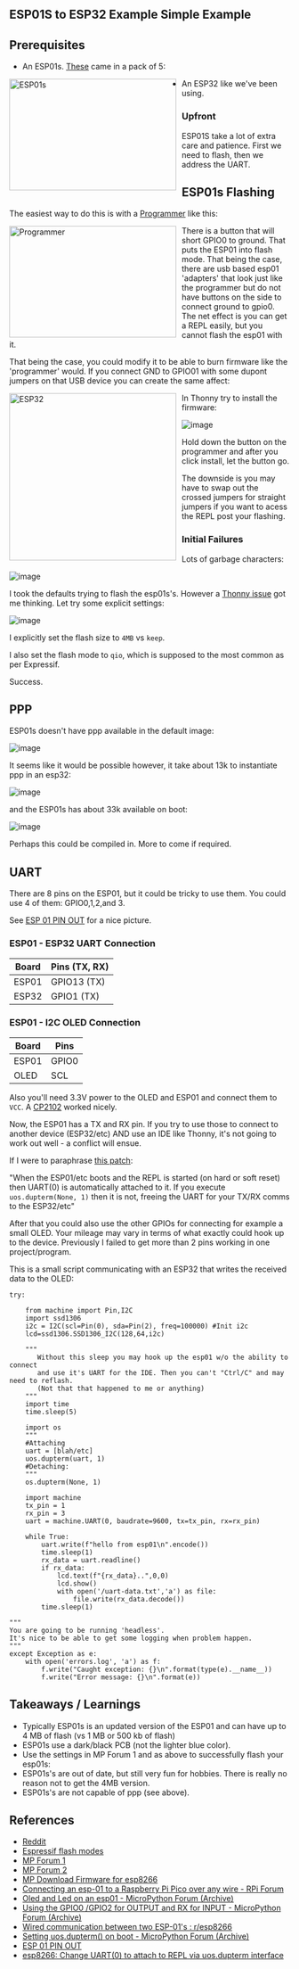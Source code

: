 ## ESP01S to ESP32 Example Simple Example

## Prerequisites

- An ESP01s.  [These](https://www.amazon.com/dp/B08QF24GZZ) came in a pack of 5:
<img src="https://github.com/jouellnyc/UART/assets/32470508/fc1c23ec-50d5-4ecb-8d3f-a0b0038837d8" alt="ESP01s" style="float: left; width: 300px; height: 200px; margin-right: 10px;">

- An ESP32 like we've been using.
  
### Upfront
ESP01S take a lot of extra care and patience. First we need to flash, then we address the UART.

## ESP01s Flashing

The easiest way to do this is with a [Programmer](https://www.amazon.com/gp/product/B08QMMGZLB/) like this:

<img src="https://github.com/jouellnyc/UART/assets/32470508/e877397d-98e7-4b62-88ed-4313a6334b77" alt="Programmer" style="float: left; width: 300px; height: 200px; margin-right: 10px;">


There is a button that will short GPIO0 to ground. That puts the ESP01 into flash mode.  That being the case, there are usb based esp01 'adapters' that look just like the programmer but do not have buttons on the side to connect ground to gpio0. The net effect is you can get a REPL easily, but you cannot flash the esp01 with it. 

That being the case, you could modify it to be able to burn firmware like the 'programmer' would. If you connect GND to GPIO01 with some dupont jumpers on that USB device you can create the same affect:

<img src="https://github.com/jouellnyc/UART/assets/32470508/d5ebed5e-0feb-44ad-bf84-f8e8dd66a159" alt="ESP32" style="float: left; height: 300px; margin-right: 10px;">

In Thonny try to install the firmware:

![image](https://github.com/jouellnyc/UART/assets/32470508/7d365142-67cc-43e1-be88-771c226ee605)

Hold down the button on the programmer and after you click install, let the button go.

The downside is you may have to swap out the crossed jumpers for straight jumpers if you want to acess the REPL post your flashing. 

 
### Initial Failures

Lots of garbage characters:

![image](https://github.com/jouellnyc/UART/assets/32470508/8d172a3e-04fd-49a7-a6f0-33c12037bdcd)

I took the defaults trying to flash the esp01s's. However a [Thonny issue](https://github.com/thonny/thonny/issues/2801) got me thinking. Let try some explicit settings:

![image](https://github.com/jouellnyc/UART/assets/32470508/69c24751-969b-4743-935f-77e9f7e6d20c)

I explicitly set the flash size to `4MB` vs `keep`.

I also set the flash mode to `qio`, which is supposed to the most common as per Expressif. 

Success.

## PPP

ESP01s doesn't have ppp available in the default image:

![image](https://github.com/jouellnyc/UART/assets/32470508/e6dd2986-a7d4-4d1e-8351-2c8fa7e8d298)

It seems like it would be possible however, it take about 13k to instantiate ppp in an esp32:
 
![image](https://github.com/jouellnyc/UART/assets/32470508/7ebbb731-9511-4462-98d1-fb43423f37bf)

and the ESP01s has about 33k available on boot:

![image](https://github.com/jouellnyc/UART/assets/32470508/ab427af5-8c86-4279-8088-adbcd793bec6)

Perhaps this could be compiled in. More to come if required.

## UART
There are 8 pins on the ESP01, but it could be tricky to use them. You could use 4 of them: GPIO0,1,2,and 3.

See [ESP 01 PIN OUT](https://www.theengineeringprojects.com/wp-content/uploads/2019/03/introduction-to-esp-01.jpg) for a nice picture.

### ESP01 - ESP32 UART Connection

| Board | Pins (TX, RX) |
|---|---|
| ESP01 | GPIO13 (TX)|GPIO3 (RX) |GND|
| ESP32 | GPIO1 (TX) |GPI14 (RX) |GND|

### ESP01 - I2C OLED  Connection
| Board | Pins|
|---|---|
| ESP01 | GPIO0| GPIO2|GND|
| OLED | SCL| SDA|GND|

Also you'll need 3.3V power to the OLED and ESP01 and connect them to `VCC`. A [CP2102](https://www.amazon.com/HiLetgo-CP2102-Converter-Adapter-Downloader/dp/B00LODGRV8/) worked nicely. 

Now, the ESP01 has a TX and RX pin. If you try to use those to connect to another device (ESP32/etc) AND use an IDE like Thonny, it's not going to work out well - a conflict will ensue.  

If I were to paraphrase [this patch](https://github.com/micropython/micropython/commit/afd0701bf7a9dcb50c5ab46b0ae88b303fec6ed3):

"When the ESP01/etc boots and the REPL is started (on hard or soft reset) then UART(0) is automatically attached to it.
If you execute `uos.dupterm(None, 1)` then it is not, freeing the UART for your TX/RX comms to the ESP32/etc"

After that you could also use the other GPIOs for connecting for example a small OLED. Your mileage may vary in terms of what exactly could hook up to the device. Previously I failed to get more than 2 pins working in one project/program.

This is a small script communicating with an ESP32 that writes the received data to the OLED:

```
try:

    from machine import Pin,I2C
    import ssd1306
    i2c = I2C(scl=Pin(0), sda=Pin(2), freq=100000) #Init i2c
    lcd=ssd1306.SSD1306_I2C(128,64,i2c) 

    """
       Without this sleep you may hook up the esp01 w/o the ability to connect 
       and use it's UART for the IDE. Then you can't "Ctrl/C" and may need to reflash.
       (Not that that happened to me or anything)
    """
    import time
    time.sleep(5)
    
    import os
    """
    #Attaching
    uart = [blah/etc]
    uos.dupterm(uart, 1)
    #Detaching:
    """
    os.dupterm(None, 1)

    import machine
    tx_pin = 1 
    rx_pin = 3  
    uart = machine.UART(0, baudrate=9600, tx=tx_pin, rx=rx_pin)

    while True:
        uart.write(f"hello from esp01\n".encode())
        time.sleep(1)
        rx_data = uart.readline()
        if rx_data:
            lcd.text(f"{rx_data}..",0,0)
            lcd.show()
            with open('/uart-data.txt','a') as file:
                file.write(rx_data.decode())
        time.sleep(1)

"""
You are going to be running 'headless'.
It's nice to be able to get some logging when problem happen.
"""
except Exception as e:
    with open('errors.log', 'a') as f:
        f.write("Caught exception: {}\n".format(type(e).__name__))
        f.write("Error message: {}\n".format(e))
```

## Takeaways / Learnings
- Typically ESP01s is an updated version of the ESP01 and can have up to 4 MB of flash (vs 1 MB or 500 kb of flash)
- ESP01s use a dark/black PCB (not the lighter blue color).
- Use the settings in MP Forum 1 and as above to successfully flash your esp01s:
- ESP01s's are out of date, but still very fun for hobbies. There is really no reason not to get the 4MB version.
- ESP01s's are not capable of ppp (see above).

## References 
- [Reddit](https://www.reddit.com/r/esp32/comments/1dbk6d9/comment/l7s0gjd/?context=3)
- [Espressif flash modes](https://docs.espressif.com/projects/esptool/en/latest/esp8266/esptool/flash-modes.html)
- [MP Forum 1](https://github.com/micropython/micropython/issues/11656)
- [MP Forum 2](https://github.com/thonny/thonny/issues/2801)
- [MP Download Firmware for esp8266](https://micropython.org/download/ESP8266_GENERIC/)
- [Connecting an esp-01 to a Raspberry Pi Pico over any wire - RPi Forum](https://forums.raspberrypi.com/viewtopic.php?t=337898)
- [Oled and Led on an esp01 - MicroPython Forum (Archive)](https://forum.micropython.org/viewtopic.php?f=16&t=12794&p=70337&hilit=modulusmath+esp01#p69536)
- [Using the GPIO0 /GPIO2 for OUTPUT and RX for INPUT - MicroPython Forum (Archive)](https://forum.micropython.org/viewtopic.php?t=4921)
- [Wired communication between two ESP-01's : r/esp8266](https://www.reddit.com/r/esp8266/comments/pmnib9/wired_communication_between_two_esp01s/)
- [Setting uos.dupterm() on boot - MicroPython Forum (Archive)](https://forum.micropython.org/viewtopic.php?t=5468)
- [ESP 01 PIN OUT](https://www.theengineeringprojects.com/wp-content/uploads/2019/03/introduction-to-esp-01.jpg)
- [esp8266: Change UART(0) to attach to REPL via uos.dupterm interface](https://github.com/micropython/micropython/commit/afd0701bf7a9dcb50c5ab46b0ae88b303fec6ed3)

